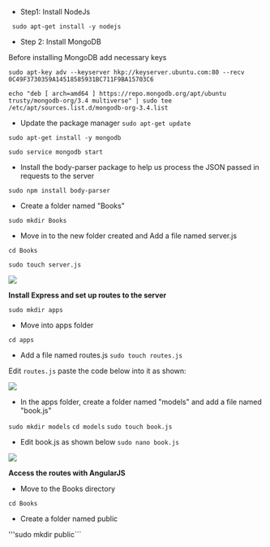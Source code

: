 


- Step1: Install NodeJs

``` sudo apt-get install -y nodejs```


- Step 2: Install MongoDB

Before installing MongoDB add necessary keys

```sudo apt-key adv --keyserver hkp://keyserver.ubuntu.com:80 --recv 0C49F3730359A14518585931BC711F9BA15703C6```

```echo "deb [ arch=amd64 ] https://repo.mongodb.org/apt/ubuntu trusty/mongodb-org/3.4 multiverse" | sudo tee /etc/apt/sources.list.d/mongodb-org-3.4.list```


-  Update the package manager
```sudo apt-get update```


```sudo apt-get install -y mongodb```


```sudo service mongodb start```




 - Install the body-parser package to help us process the JSON passed in requests to the server


 ```sudo npm install body-parser```


 - Create a folder named "Books"

 ```sudo mkdir Books```



- Move in to the new folder created and Add a file named server.js

```cd Books```

```sudo touch server.js```

![](serverjs.jpg)


  **Install Express and set up routes to the server**

  ```sudo mkdir apps```

 -  Move into apps folder


 ```cd apps```
- Add a file named routes.js
```sudo touch routes.js```

Edit ```routes.js```  paste the code below into it as shown:

![](app.jpg)


 - In the apps folder, create a folder named "models" and add a file named "book.js"

```sudo mkdir models```
 ```cd models```
 ```sudo touch book.js```
 
 - Edit book.js as shown below
 ```sudo nano book.js```

 ![](bookjs.jpg)





 **Access the routes with AngularJS**

 - Move to the Books directory


```cd Books```

- Create a folder named public

'''sudo mkdir public```
